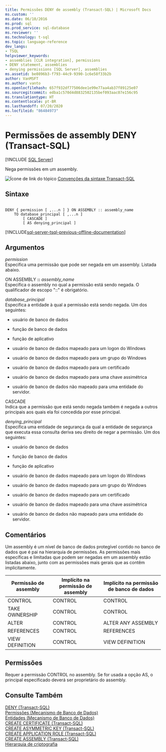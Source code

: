 ```yaml
---
title: Permissões DENY de assembly (Transact-SQL) | Microsoft Docs
ms.custom: ''
ms.date: 06/10/2016
ms.prod: sql
ms.prod_service: sql-database
ms.reviewer: ''
ms.technology: t-sql
ms.topic: language-reference
dev_langs:
- TSQL
helpviewer_keywords:
- assemblies [CLR integration], permissions
- DENY statement, assemblies
- denying permissions [SQL Server], assemblies
ms.assetid: be0896b3-f793-44c9-9390-1c6e58f33b2b
author: VanMSFT
ms.author: vanto
ms.openlocfilehash: 657f932df77506dee1e99e77aa4ab37f89125e07
ms.sourcegitcommit: edba1c570d4d8832502135bef093aac07e156c95
ms.translationtype: HT
ms.contentlocale: pt-BR
ms.lasthandoff: 07/20/2020
ms.locfileid: "86484973"
---
```

# <a name="deny-assembly-permissions-transact-sql"></a>Permissões de assembly DENY (Transact-SQL)
[!INCLUDE [SQL Server](../../includes/applies-to-version/sqlserver.md)]

  Nega permissões em um assembly.  
  

  
 ![Ícone de link do tópico](../../database-engine/configure-windows/media/topic-link.gif "Ícone de link do tópico") [Convenções da sintaxe Transact-SQL](../../t-sql/language-elements/transact-sql-syntax-conventions-transact-sql.md)  
  
## <a name="syntax"></a>Sintaxe  
  
```syntaxsql
  
DENY { permission [ ,...n ] } ON ASSEMBLY :: assembly_name  
    TO database_principal [ ,...n ]   
        [ CASCADE ]  
        [ AS denying_principal ]  
```  
  
[!INCLUDE[sql-server-tsql-previous-offline-documentation](../../includes/sql-server-tsql-previous-offline-documentation.md)]

## <a name="arguments"></a>Argumentos
 *permission*  
 Especifica uma permissão que pode ser negada em um assembly. Listada abaixo.  
  
 ON ASSEMBLY **::** _assembly_name_  
 Especifica o assembly no qual a permissão está sendo negada. O qualificador de escopo "::" é obrigatório.  
  
 *database_principal*  
 Especifica a entidade à qual a permissão está sendo negada. Um dos seguintes:  
  
-   usuário de banco de dados  
  
-   função de banco de dados  
  
-   função de aplicativo  
  
-   usuário de banco de dados mapeado para um logon do Windows  
  
-   usuário de banco de dados mapeado para um grupo do Windows  
  
-   usuário de banco de dados mapeado para um certificado  
  
-   usuário de banco de dados mapeado para uma chave assimétrica  
  
-   usuário de banco de dados não mapeado para uma entidade do servidor.  
  
 CASCADE  
 Indica que a permissão que está sendo negada também é negada a outros principais aos quais ela foi concedida por esse principal.  
  
 *denying_principal*  
 Especifica uma entidade de segurança da qual a entidade de segurança que executa essa consulta deriva seu direito de negar a permissão. Um dos seguintes:  
  
-   usuário de banco de dados  
  
-   função de banco de dados  
  
-   função de aplicativo  
  
-   usuário de banco de dados mapeado para um logon do Windows  
  
-   usuário de banco de dados mapeado para um grupo do Windows  
  
-   usuário de banco de dados mapeado para um certificado  
  
-   usuário de banco de dados mapeado para uma chave assimétrica  
  
-   usuário de banco de dados não mapeado para uma entidade do servidor.  
  
## <a name="remarks"></a>Comentários  
 Um assembly é um nível de banco de dados protegível contido no banco de dados que é pai na hierarquia de permissões. As permissões mais específicas e limitadas que podem ser negadas em um assembly estão listadas abaixo, junto com as permissões mais gerais que as contêm implicitamente.  
  
|Permissão de assembly|Implícito na permissão de assembly|Implícito na permissão de banco de dados|  
|-------------------------|------------------------------------|------------------------------------|  
|CONTROL|CONTROL|CONTROL|  
|TAKE OWNERSHIP|CONTROL|CONTROL|  
|ALTER|CONTROL|ALTER ANY ASSEMBLY|  
|REFERENCES|CONTROL|REFERENCES|  
|VIEW DEFINITION|CONTROL|VIEW DEFINITION|  
  
## <a name="permissions"></a>Permissões  
 Requer a permissão CONTROL no assembly. Se for usada a opção AS, o principal especificado deverá ser proprietário do assembly.  
  
## <a name="see-also"></a>Consulte Também  
 [DENY &#40;Transact-SQL&#41;](../../t-sql/statements/deny-transact-sql.md)   
 [Permissões &#40;Mecanismo de Banco de Dados&#41;](../../relational-databases/security/permissions-database-engine.md)   
 [Entidades &#40;Mecanismo de Banco de Dados&#41;](../../relational-databases/security/authentication-access/principals-database-engine.md)   
 [CREATE CERTIFICATE &#40;Transact-SQL&#41;](../../t-sql/statements/create-certificate-transact-sql.md)   
 [CREATE ASYMMETRIC KEY &#40;Transact-SQL&#41;](../../t-sql/statements/create-asymmetric-key-transact-sql.md)   
 [CREATE APPLICATION ROLE &#40;Transact-SQL&#41;](../../t-sql/statements/create-application-role-transact-sql.md)   
 [CREATE ASSEMBLY &#40;Transact-SQL&#41;](../../t-sql/statements/create-assembly-transact-sql.md)   
 [Hierarquia de criptografia](../../relational-databases/security/encryption/encryption-hierarchy.md)  
  
  
